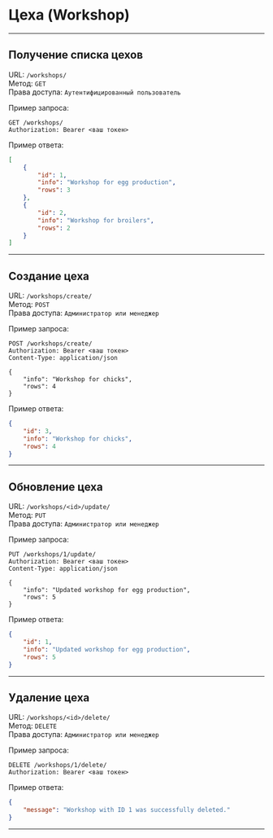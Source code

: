 # Цеха (Workshop)

---

## Получение списка цехов

URL: `/workshops/`  
Метод: `GET`    
Права доступа: `Аутентифицированный пользователь`    

Пример запроса:

```
GET /workshops/
Authorization: Bearer <ваш токен>
```

Пример ответа:

```json
[
    {
        "id": 1,
        "info": "Workshop for egg production",
        "rows": 3
    },
    {
        "id": 2,
        "info": "Workshop for broilers",
        "rows": 2
    }
]
```

---
## Создание цеха

URL: `/workshops/create/`  
Метод: `POST`    
Права доступа: `Администратор или менеджер`    

Пример запроса:

```
POST /workshops/create/
Authorization: Bearer <ваш токен>
Content-Type: application/json

{
    "info": "Workshop for chicks",
    "rows": 4
}
```

Пример ответа:

```json
{
    "id": 3,
    "info": "Workshop for chicks",
    "rows": 4
}
```

---
## Обновление цеха

URL: `/workshops/<id>/update/`  
Метод: `PUT`    
Права доступа: `Администратор или менеджер`    

Пример запроса:

```
PUT /workshops/1/update/
Authorization: Bearer <ваш токен>
Content-Type: application/json

{
    "info": "Updated workshop for egg production",
    "rows": 5
}
```

Пример ответа:

```json
{
    "id": 1,
    "info": "Updated workshop for egg production",
    "rows": 5
}
```

---
## Удаление цеха

URL: `/workshops/<id>/delete/`  
Метод: `DELETE`    
Права доступа: `Администратор или менеджер`    

Пример запроса:

```
DELETE /workshops/1/delete/
Authorization: Bearer <ваш токен>
```

Пример ответа:

```json
{
    "message": "Workshop with ID 1 was successfully deleted."
}
```
---
